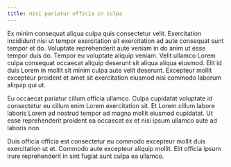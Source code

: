 ```yaml
---
title: nisi pariatur officia in culpa
---
```


Ex minim consequat aliqua culpa quis consectetur velit. Exercitation incididunt nisi ut tempor exercitation sit exercitation ad aute consequat sunt tempor et do. Voluptate reprehenderit aute veniam in do anim ut esse tempor duis do. Tempor eu voluptate aliquip veniam. Velit ullamco Lorem culpa consequat occaecat aliquip deserunt sit aliqua aliqua eiusmod. Elit id duis Lorem in mollit sit minim culpa aute velit deserunt. Excepteur mollit excepteur proident et amet sit exercitation eiusmod nisi commodo laborum aliquip qui ut.

Eu occaecat pariatur cillum officia ullamco. Culpa cupidatat voluptate id consectetur eu cillum enim Lorem exercitation sit. Et Lorem cillum labore laboris Lorem ad nostrud tempor ad magna mollit eiusmod cupidatat. Ut esse reprehenderit proident ea occaecat ex et nisi ipsum ullamco aute ad laboris non.

Duis officia officia est consectetur eu commodo excepteur mollit duis exercitation ut et. Commodo aute excepteur aliquip mollit. Elit officia ipsum irure reprehenderit in sint fugiat sunt culpa ea ullamco.